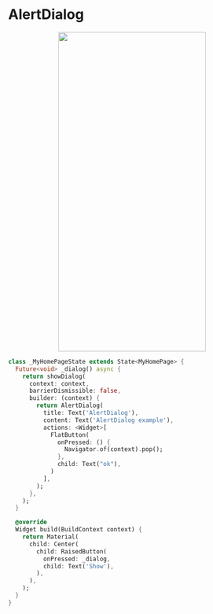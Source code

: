 # AlertDialog
<p align="center">
<img src="https://docs.google.com/uc?id=1igKsAJhaGZvP_IWyAHusbx3rI0VBqefZ" height="649" width="300">
</p>

```dart
class _MyHomePageState extends State<MyHomePage> {
  Future<void> _dialog() async {
    return showDialog(
      context: context,
      barrierDismissible: false,
      builder: (context) {
        return AlertDialog(
          title: Text('AlertDialog'),
          content: Text('AlertDialog example'),
          actions: <Widget>[
            FlatButton(
              onPressed: () {
                Navigator.of(context).pop();
              },
              child: Text("ok"),
            )
          ],
        );
      },
    );
  }

  @override
  Widget build(BuildContext context) {
    return Material(
      child: Center(
        child: RaisedButton(
          onPressed: _dialog,
          child: Text('Show'),
        ),
      ),
    );
  }
}
```
